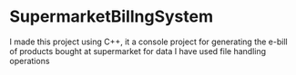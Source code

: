 # SupermarketBillngSystem
I made this project using C++, it a console project for generating the e-bill of products bought at supermarket for data I have used file handling operations
